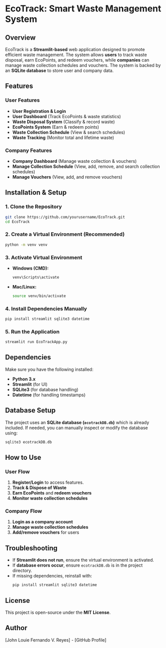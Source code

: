 # EcoTrack: Smart Waste Management System

## Overview

EcoTrack is a **Streamlit-based** web application designed to promote efficient waste management. The system allows **users** to track waste disposal, earn EcoPoints, and redeem vouchers, while **companies** can manage waste collection schedules and vouchers. The system is backed by an **SQLite database** to store user and company data.

## Features

### User Features

- **User Registration & Login**
- **User Dashboard** (Track EcoPoints & waste statistics)
- **Waste Disposal System** (Classify & record waste)
- **EcoPoints System** (Earn & redeem points)
- **Waste Collection Schedule** (View & search schedules)
- **Waste Tracking** (Monitor total and lifetime waste)

### Company Features

- **Company Dashboard** (Manage waste collection & vouchers)
- **Manage Collection Schedule** (View, add, remove, and search collection schedules)
- **Manage Vouchers** (View, add, and remove vouchers)

## Installation & Setup

### 1. Clone the Repository

```sh
git clone https://github.com/yourusername/EcoTrack.git
cd EcoTrack
```

### 2. Create a Virtual Environment (Recommended)

```sh
python -m venv venv
```

### 3. Activate Virtual Environment

- **Windows (CMD):**
  ```sh
  venv\Scripts\activate
  ```
- **Mac/Linux:**
  ```sh
  source venv/bin/activate
  ```

### 4. Install Dependencies Manually

```sh
pip install streamlit sqlite3 datetime
```

### 5. Run the Application

```sh
streamlit run EcoTrackApp.py
```

## Dependencies

Make sure you have the following installed:

- **Python 3.x**
- **Streamlit** (for UI)
- **SQLite3** (for database handling)
- **Datetime** (for handling timestamps)

## Database Setup

The project uses an **SQLite database (`ecotrackDB.db`)** which is already included. If needed, you can manually inspect or modify the database using:

```sh
sqlite3 ecotrackDB.db
```

## How to Use

### User Flow

1. **Register/Login** to access features.
2. **Track & Dispose of Waste**
3. **Earn EcoPoints** and **redeem vouchers**
4. **Monitor waste collection schedules**

### Company Flow

1. **Login as a company account**
2. **Manage waste collection schedules**
3. **Add/remove vouchers** for users

## Troubleshooting

- If **Streamlit does not run**, ensure the virtual environment is activated.
- If **database errors occur**, ensure `ecotrackDB.db` is in the project directory.
- If missing dependencies, reinstall with:
  ```sh
  pip install streamlit sqlite3 datetime
  ```

## License

This project is open-source under the **MIT License**.

## Author

[John Louie Fernando V. Reyes] - [GitHub Profile]

